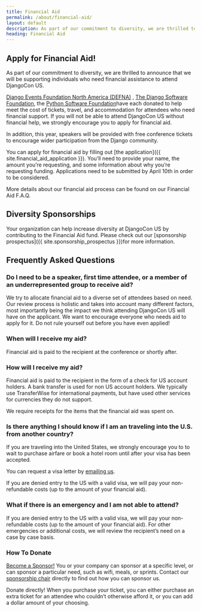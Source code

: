 ```yaml
---
title: Financial Aid
permalink: /about/financial-aid/
layout: default
description: As part of our commitment to diversity, we are thrilled to announce that we will be supporting individuals who need financial assistance to attend DjangoCon US
heading: Financial Aid
---
```


## Apply for Financial Aid!

As part of our commitment to diversity, we are thrilled to announce that we will be supporting individuals who need financial assistance to attend DjangoCon US.

[Django Events Foundation North America (DEFNA)](http://www.defna.org/) , [The Django Software Foundation](https://www.djangoproject.com/foundation/), the [Python Software Foundation](https://www.python.org/psf/)have each donated to help meet the cost of tickets, travel, and accommodation for attendees who need financial support. If you will not be able to attend DjangoCon US without financial help, we strongly encourage you to apply for financial aid.

In addition, this year, speakers will be provided with free conference tickets to encourage wider participation from the Django community.

You can apply for financial aid by filling out [the application]({{ site.financial_aid_application }}). You’ll need to provide your name, the amount you’re requesting, and some information about why you’re requesting funding.  Applications need to be submitted by April 10th in order to be considered.

More details about our financial aid process can be found on our Financial Aid F.A.Q.

## Diversity Sponsorships

Your organization can help increase diversity at DjangoCon US by contributing to the Financial Aid fund. Please check out our [sponsorship prospectus]({{ site.sponsorship_prospectus }})for more information.

## Frequently Asked Questions


### Do I need to be a speaker, first time attendee, or a member of an underrepresented group to receive aid?

We try to allocate financial aid to a diverse set of attendees based on need. Our review process is holistic and takes into account many different factors, most importantly being the impact we think attending DjangoCon US will have on the applicant. We want to encourage everyone who needs aid to apply for it. Do not rule yourself out before you have even applied!

### When will I receive my aid?

Financial aid is paid to the recipient at the conference or shortly after.

### How will I receive my aid?

Financial aid is paid to the recipient in the form of a check for US account holders. A bank transfer is used for non US account holders. We typically use TransferWise for international payments, but have used other services for currencies they do not support.

We require receipts for the items that the financial aid was spent on.

### Is there anything I should know if I am an traveling into the U.S. from another country?

If you are traveling into the United States, we strongly encourage you to to wait to purchase airfare or book a hotel room until after your visa has been accepted.

You can request a visa letter by [emailing us](mailto:hello@djangocon.us).

If you are denied entry to the US with a valid visa, we will pay your non-refundable costs (up to the amount of your financial aid).

### What if there is an emergency and I am not able to attend?

If you are denied entry to the US with a valid visa, we will pay your non-refundable costs (up to the amount of your financial aid). For other emergencies or additional costs, we will review the recipient’s need on a case by case basis.

### How To Donate
[Become a Sponsor!](/sponsors/information/) You or your company can sponsor at a specific level, or can sponsor a particular need, such as wifi, meals, or sprints. Contact our [sponsorship chair](mailto:sponsors@djangocon.us) directly to find out how you can sponsor us.

Donate directly! When you purchase your ticket, you can either purchase an extra ticket for an attendee who couldn’t otherwise afford it, or you can add a dollar amount of your choosing.

